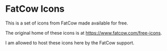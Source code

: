 # FatCow Icons

This is a set of icons from FatCow made available for free.

The original home of these icons is at https://www.fatcow.com/free-icons.

I am allowed to host these icons here by the FatCow support.
